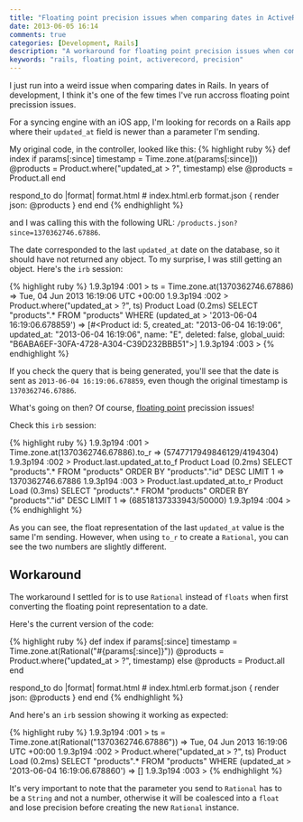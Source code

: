 ```yaml
---
title: "Floating point precision issues when comparing dates in ActiveRecord"
date: 2013-06-05 16:14
comments: true
categories: [Development, Rails]
description: "A workaround for floating point precision issues when comparing dates in Rails (ActiveRecord)"
keywords: "rails, floating point, activerecord, precision"
---
```

I just run into a weird issue when comparing dates in Rails. In years of development, I think it's one
of the few times I've run accross floating point precission issues.

<!-- more -->

For a syncing engine with an iOS app, I'm looking for records on a Rails app where their `updated_at` field
is newer than a parameter I'm sending.

My original code, in the controller, looked like this:
{% highlight ruby %}
def index
  if params[:since]
    timestamp = Time.zone.at(params[:since]))
    @products = Product.where("updated_at > ?", timestamp)
  else
    @products = Product.all
  end

  respond_to do |format|
    format.html # index.html.erb
    format.json { render json: @products }
  end
end
{% endhighlight %}

and I was calling this with the following URL: `/products.json?since=1370362746.67886`.

The date corresponded to the last `updated_at` date on the database, so it should have not returned any
object. To my surprise, I was still getting an object. Here's the `irb` session:

{% highlight ruby %}
1.9.3p194 :001 > ts = Time.zone.at(1370362746.67886)
 => Tue, 04 Jun 2013 16:19:06 UTC +00:00 
1.9.3p194 :002 > Product.where("updated_at > ?", ts)
  Product Load (0.2ms)  SELECT "products".* FROM "products" WHERE (updated_at > '2013-06-04 16:19:06.678859')
 => [#<Product id: 5, created_at: "2013-06-04 16:19:06", updated_at: "2013-06-04 16:19:06", name: "E", deleted: false, global_uuid: "B6ABA6EF-30FA-4728-A304-C39D232BBB51">] 
1.9.3p194 :003 > 
{% endhighlight %}

If you check the query that is being generated, you'll see that the date is sent as
`2013-06-04 16:19:06.678859`, even though the original timestamp is `1370362746.67886`.

What's going on then? Of course, [floating point](https://en.wikipedia.org/wiki/Floating_point)
precission issues!

Check this `irb` session:

{% highlight ruby %}
1.9.3p194 :001 > Time.zone.at(1370362746.67886).to_r
 => (5747717949846129/4194304) 
1.9.3p194 :002 > Product.last.updated_at.to_f
  Product Load (0.2ms)  SELECT "products".* FROM "products" ORDER BY "products"."id" DESC LIMIT 1
 => 1370362746.67886 
1.9.3p194 :003 > Product.last.updated_at.to_r
  Product Load (0.3ms)  SELECT "products".* FROM "products" ORDER BY "products"."id" DESC LIMIT 1
 => (68518137333943/50000) 
1.9.3p194 :004 > 
{% endhighlight %}

As you can see, the float representation of the last `updated_at` value is the same I'm sending. However,
when using `to_r` to create a `Rational`, you can see the two numbers are slightly different.

## Workaround
The workaround I settled for is to use `Rational` instead of `floats` when first converting the floating
point representation to a date.

Here's the current version of the code:

{% highlight ruby %}
def index
  if params[:since]
    timestamp = Time.zone.at(Rational("#{params[:since]}"))
    @products = Product.where("updated_at > ?", timestamp)
  else
    @products = Product.all
  end

  respond_to do |format|
    format.html # index.html.erb
    format.json { render json: @products }
  end
end
{% endhighlight %}

And here's an `irb` session showing it working as expected:

{% highlight ruby %}
1.9.3p194 :001 > ts = Time.zone.at(Rational("1370362746.67886"))
 => Tue, 04 Jun 2013 16:19:06 UTC +00:00 
1.9.3p194 :002 > Product.where("updated_at > ?", ts)
  Product Load (0.2ms)  SELECT "products".* FROM "products" WHERE (updated_at > '2013-06-04 16:19:06.678860')
 => [] 
1.9.3p194 :003 > 
{% endhighlight %}

It's very important to note that the parameter you send to `Rational` has to be a `String` and not a
number, otherwise it will be coalesced into a `float` and lose precision before creating
the new `Rational` instance.